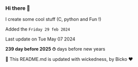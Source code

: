 ### Hi there 👋

I create some cool stuff (C, python and Fun !)

Added the `Friday 29 feb 2024`

Last update on Tue May 07 2024

**239 day before 2025 ⏱** days before new years

🤖 This README.md is updated with wickedness, by Bicko ❤️


